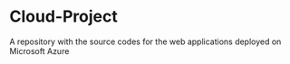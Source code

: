 # Cloud-Project
A repository with the source codes for the web applications deployed on Microsoft Azure
